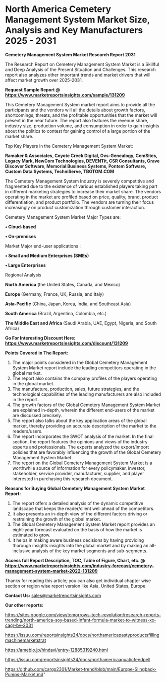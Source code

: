 # North America Cemetery Management System Market Size, Analysis and Key Manufacturers 2025 - 2031

<strong>Cemetery Management System Market Research Report 2031</strong>

The Research Report on Cemetery Management System Market is a Skillful and Deep Analysis of the Present Situation and Challenges. This research report also analyzes other important trends and market drivers that will affect market growth over 2025-2031.

<strong>Request Sample Report @ <a href=https://www.marketreportsinsights.com/sample/131209>https://www.marketreportsinsights.com/sample/131209</a></strong>

This Cemetery Management System market report aims to provide all the participants and the vendors will all the details about growth factors, shortcomings, threats, and the profitable opportunities that the market will present in the near future. The report also features the revenue share, industry size, production volume, and consumption in order to gain insights about the politics to contest for gaining control of a large portion of the market share.

Top Key Players in the Cemetery Management System Market:

<strong>Ramaker & Associates, Coyote Creek Digital, Ovs-Genealogy, CemSites, Legacy Mark, NewCom Technologies, DEVENTit, CSR Consultants, Grave Discover Software, Memorial Business Systems, Pontem Software, Custom Data Systems, TechniServe, TBGTOM.COM</strong>

The Cemetery Management System Industry is severely competitive and fragmented due to the existence of various established players taking part in different marketing strategies to increase their market share. The vendors operating in the market are profiled based on price, quality, brand, product differentiation, and product portfolio. The vendors are turning their focus increasingly on product customization through customer interaction.

Cemetery Management System Market Major Types are:

<strong>• Cloud-based

• On-premises</strong>

Market Major end-user applications :

<strong>• Small and Medium Enterprises (SMEs)

• Large Enterprises</strong>

Regional Analysis

</u><strong><b>North America</b></strong> (the United States, Canada, and Mexico)

<strong><b>Europe </b></strong>(Germany, France, UK, Russia, and Italy)

<strong><b>Asia-Pacific</b></strong> (China, Japan, Korea, India, and Southeast Asia)

<strong><b>South America</b></strong> (Brazil, Argentina, Colombia, etc.)

<strong><b>The Middle East and Africa</b></strong> (Saudi Arabia, UAE, Egypt, Nigeria, and South Africa)

<strong>Go For Interesting Discount Here: <a href=https://www.marketreportsinsights.com/discount/131209>https://www.marketreportsinsights.com/discount/131209</a></strong>

<strong>Points Covered in The Report:</strong>
<ol>
  <li>The major points considered in the Global Cemetery Management System Market report include the leading competitors operating in the global market.</li>
  <li>The report also contains the company profiles of the players operating in the global market.</li>
  <li>The manufacture, production, sales, future strategies, and the technological capabilities of the leading manufacturers are also included in the report.</li>
  <li>The growth factors of the Global Cemetery Management System Market are explained in-depth, wherein the different end-users of the market are discussed precisely.</li>
  <li>The report also talks about the key application areas of the global market, thereby providing an accurate description of the market to the readers/users.</li>
  <li>The report incorporates the SWOT analysis of the market. In the final section, the report features the opinions and views of the industry experts and professionals. The experts analyzed the export/import policies that are favorably influencing the growth of the Global Cemetery Management System Market.</li>
  <li>The report on the Global Cemetery Management System Market is a worthwhile source of information for every policymaker, investor, stakeholder, service provider, manufacturer, supplier, and player interested in purchasing this research document.</li>
</ol>
<strong>Reasons for Buying Global Cemetery Management System Market Report:</strong>

<ol>
  <li>The report offers a detailed analysis of the dynamic competitive landscape that keeps the reader/client well ahead of the competitors.</li>
  <li>It also presents an in-depth view of the different factors driving or restraining the growth of the global market.</li>
  <li>The Global Cemetery Management System Market report provides an eight-year forecast evaluated on the basis of how the market is estimated to grow.</li>
  <li>It helps in making aware business decisions by having providing thorough insights insights into the global market and by making an all-inclusive analysis of the key market segments and sub-segments.</li>
</ol>
<strong>Access full Report Description, TOC, Table of Figure, Chart, etc. @ <a href=https://www.marketreportsinsights.com/industry-forecast/cemetery-management-system-market-2022-131209>https://www.marketreportsinsights.com/industry-forecast/cemetery-management-system-market-2022-131209</a></strong>


Thanks for reading this article; you can also get individual chapter wise section or region wise report version like Asia, United States, Europe.

<strong>Contact Us:</strong>
sales@marketreportsinsights.com

<strong>Our other reports:</strong>

<a href=https://sites.google.com/view/tomorrows-tech-revolution/research-reports-trending/north-america-soy-based-infant-formula-market-to-witness-xx-cagr-by-2031>https://sites.google.com/view/tomorrows-tech-revolution/research-reports-trending/north-america-soy-based-infant-formula-market-to-witness-xx-cagr-by-2031</a>

<a href=https://issuu.com/reportsinsights24/docs/northamericapastyproductsfillingmachinemarketstrat>https://issuu.com/reportsinsights24/docs/northamericapastyproductsfillingmachinemarketstrat</a>

<a href=https://ameblo.jp/hindavi/entry-12885319240.html>https://ameblo.jp/hindavi/entry-12885319240.html</a>

<a href=https://issuu.com/reportsinsights24/docs/northamericaaquaticfeedpell>https://issuu.com/reportsinsights24/docs/northamericaaquaticfeedpell</a>

<a href=https://github.com/cargo2301/Market-trend/blob/main/Europe-Slingback-Pumps-Market.md>https://github.com/cargo2301/Market-trend/blob/main/Europe-Slingback-Pumps-Market.md</a>"
